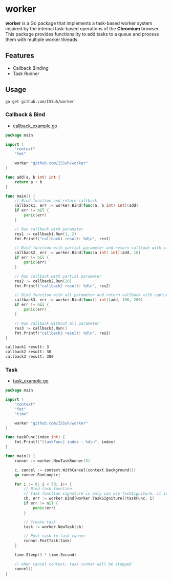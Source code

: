 # worker

**worker** is a Go package that implements a task-based worker system inspired by the internal task-based operations of the **Chromium** browser. This package provides functionality to add tasks to a queue and process them with multiple worker threads.

## Features

- Callback Binding
- Task Runner

## Usage

```sh
go get github.com/ISSuh/worker
```

### Callback & Bind

- [callback_example.go](./cmd/example/callback/callback_example.go)

```go
package main

import (
    "context"
    "fmt"

    worker "github.com/ISSuh/worker"
)

func add(a, b int) int {
    return a + b
}

func main() {
    // Bind function and return callback
    callback1, err := worker.Bind[func(a, b int) int](add)
    if err != nil {
        panic(err)
    }

    // Run callback with parameter
    res1 := callback1.Run(1, 2)
    fmt.Printf("callback1 result: %d\n", res1)

    // Bind function with partial parameter and return callback with captured partial parameters
    callback2, err := worker.Bind[func(a int) int](add, 10)
    if err != nil {
        panic(err)
    }

    // Run callback with partial parameter
    res2 := callback2.Run(20)
    fmt.Printf("callback2 result: %d\n", res2)

    // Bind function with all parameter and return callback with captured all parameters
    callback3, err := worker.Bind[func() int](add, 100, 200)
    if err != nil {
        panic(err)
    }

    // Run callback without all parameter
    res3 := callback3.Run()
    fmt.Printf("callback3 result: %d\n", res3)
}
```
```bash
callback1 result: 3
callback2 result: 30
callback3 result: 300
```

### Task

- [task_example.go](./cmd/example/task/callback_example.go)

```go
package main

import (
    "context"
    "fmt"
    "time"

    worker "github.com/ISSuh/worker"
)

func taskFunc(index int) {
    fmt.Printf("[taskFunc] index : %d\n", index)
}

func main() {
    runner := worker.NewTaskRunner(5)

    c, cancel := context.WithCancel(context.Background())
    go runner.RunLoop(c)

    for i := 0; i < 50; i++ {
        // Bind task function
        // Task function signature is only can use TaskSigniture. it is func() type
        cb, err := worker.Bind[worker.TaskSigniture](taskFunc, i)
        if err != nil {
            panic(err)
        }

        // Create task
        task := worker.NewTask(cb)

        // Post task to task runner
        runner.PostTask(task)
    }

    time.Sleep(3 * time.Second)

    // when cancel context, task runner will be stopped
    cancel()
}

```
